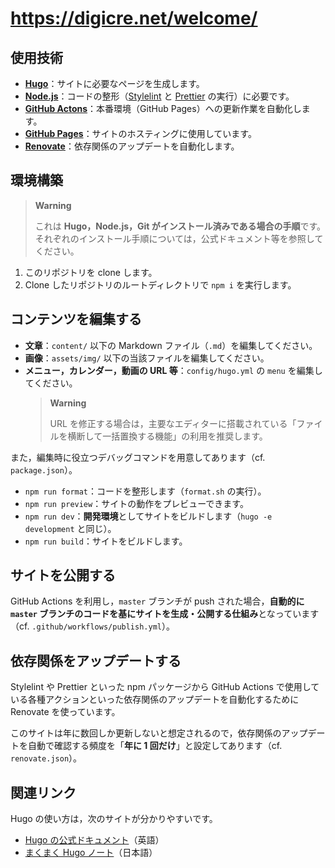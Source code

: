 # <https://digicre.net/welcome/>

## 使用技術

- **[Hugo](https://gohugo.io/)**：サイトに必要なページを生成します。
- **[Node.js](https://nodejs.org/)**：コードの整形（[Stylelint](https://stylelint.io/) と [Prettier](https://prettier.io/) の実行）に必要です。
- **[GitHub Actons](https://github.com/features/actions)**：本番環境（GitHub Pages）への更新作業を自動化します。
- **[GitHub Pages](https://pages.github.com/)**：サイトのホスティングに使用しています。
- **[Renovate](https://www.mend.io/renovate/)**：依存関係のアップデートを自動化します。

## 環境構築

> **Warning**
>
> これは **Hugo，Node.js，Git がインストール済みである場合の手順**です。それぞれのインストール手順については，公式ドキュメント等を参照してください。

1. このリポジトリを clone します。
2. Clone したリポジトリのルートディレクトリで `npm i` を実行します。

## コンテンツを編集する

- **文章**：`content/` 以下の Markdown ファイル（`.md`）を編集してください。
- **画像**：`assets/img/` 以下の当該ファイルを編集してください。
- **メニュー，カレンダー，動画の URL 等**：`config/hugo.yml` の `menu` を編集してください。
  > **Warning**
  >
  > URL を修正する場合は，主要なエディターに搭載されている「ファイルを横断して一括置換する機能」の利用を推奨します。

また，編集時に役立つデバッグコマンドを用意してあります（cf. `package.json`）。

- `npm run format`：コードを整形します（`format.sh` の実行）。
- `npm run preview`：サイトの動作をプレビューできます。
- `npm run dev`：**開発環境**としてサイトをビルドします（`hugo -e development` と同じ）。
- `npm run build`：サイトをビルドします。

## サイトを公開する

GitHub Actions を利用し，`master` ブランチが push された場合，**自動的に `master` ブランチのコードを基にサイトを生成・公開する仕組み**となっています（cf. `.github/workflows/publish.yml`）。

## 依存関係をアップデートする

Stylelint や Prettier といった npm パッケージから GitHub Actions で使用している各種アクションといった依存関係のアップデートを自動化するために Renovate を使っています。

このサイトは年に数回しか更新しないと想定されるので，依存関係のアップデートを自動で確認する頻度を「**年に 1 回だけ**」と設定してあります（cf. `renovate.json`）。

## 関連リンク

Hugo の使い方は，次のサイトが分かりやすいです。

- [Hugo の公式ドキュメント](https://gohugo.io/documentation/)（英語）
- [まくまく Hugo ノート](https://maku77.github.io/hugo/)（日本語）

